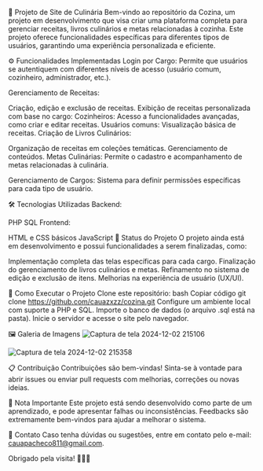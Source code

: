 📖 Projeto de Site de Culinária
Bem-vindo ao repositório da Cozina, um projeto em desenvolvimento que visa criar uma plataforma completa para gerenciar receitas, livros culinários e metas relacionadas à cozinha. Este projeto oferece funcionalidades específicas para diferentes tipos de usuários, garantindo uma experiência personalizada e eficiente.

⚙️ Funcionalidades Implementadas
Login por Cargo:
Permite que usuários se autentiquem com diferentes níveis de acesso (usuário comum, cozinheiro, administrador, etc.).

Gerenciamento de Receitas:

Criação, edição e exclusão de receitas.
Exibição de receitas personalizada com base no cargo:
Cozinheiros: Acesso a funcionalidades avançadas, como criar e editar receitas.
Usuários comuns: Visualização básica de receitas.
Criação de Livros Culinários:

Organização de receitas em coleções temáticas.
Gerenciamento de conteúdos.
Metas Culinárias:
Permite o cadastro e acompanhamento de metas relacionadas à culinária.

Gerenciamento de Cargos:
Sistema para definir permissões específicas para cada tipo de usuário.

🛠️ Tecnologias Utilizadas
Backend:

PHP
SQL
Frontend:

HTML e CSS básicos
JavaScript
🚧 Status do Projeto
O projeto ainda está em desenvolvimento e possui funcionalidades a serem finalizadas, como:

Implementação completa das telas específicas para cada cargo.
Finalização do gerenciamento de livros culinários e metas.
Refinamento no sistema de edição e exclusão de itens.
Melhorias na experiência de usuário (UX/UI).

🚀 Como Executar o Projeto
Clone este repositório:
bash
Copiar código
git clone https://github.com/cauazxzz/cozina.git
Configure um ambiente local com suporte a PHP e SQL.
Importe o banco de dados (o arquivo .sql está na pasta).
Inicie o servidor e acesse o site pelo navegador.

🖼️ Galeria de Imagens
![Captura de tela 2024-12-02 215106](https://github.com/user-attachments/assets/4f732f4d-e2b3-4001-911b-7769c59368e3)


![Captura de tela 2024-12-02 215358](https://github.com/user-attachments/assets/2697909d-edea-4b48-bf57-03bc066a11ca)


📋 Contribuição
Contribuições são bem-vindas! Sinta-se à vontade para abrir issues ou enviar pull requests com melhorias, correções ou novas ideias.

📌 Nota Importante
Este projeto está sendo desenvolvido como parte de um aprendizado, e pode apresentar falhas ou inconsistências. Feedbacks são extremamente bem-vindos para ajudar a melhorar o sistema.

📧 Contato
Caso tenha dúvidas ou sugestões, entre em contato pelo e-mail: cauapacheco811@gmail.com.

Obrigado pela visita! 🍴👩‍🍳
